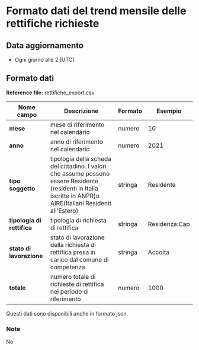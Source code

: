 # Formato dati del trend mensile delle rettifiche richieste

## Data aggiornamento
- Ogni giorno alle 2 (UTC). 

## Formato dati

**Reference file:** rettifiche_export.csv<br>

| Nome campo                  | Descrizione                       | Formato                       | Esempio             |
|-----------------------------|-----------------------------------|-------------------------------|---------------------|
| **mese**       | mese di riferimento nel calendario              | numero                   | 10       |
| **anno**  | anno di riferimento nel calendario  |   numero     |        2021         |
| **tipo soggetto**      | tipologia della scheda del cittadino. I valori che assume possono essere Residente (residenti in Italia iscritte in ANPR)o AIRE(Italiani Residenti all'Estero)| stringa             | Residente   | 
| **tipologia di rettifica**  | tipologia di richiesta di rettifica | stringa    | Residenza:Cap   |
| **stato di lavorazione**      | stato di lavorazione della richiesta di rettifica presa in carico dal comune di competenza| stringa    | Accolta   |
| **totale**      | numero totale di richieste di rettifica nel periodo di riferimento| numero             | 1000   |

Questi dati sono disponibili anche in formato json.

### Note
No